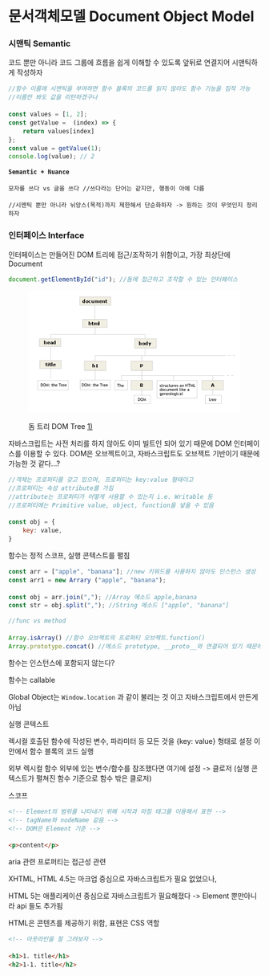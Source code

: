 # 문서객체모델 Document Object Model

### 시맨틱 Semantic

코드 뿐만 아니라 코드 그룹에 흐름을 쉽게 이해할 수 있도록 앞뒤로 연결지어 시맨틱하게 작성하자

```javascript
//함수 이름에 시맨틱을 부여하면 함수 블록의 코드를 읽지 않아도 함수 기능을 짐작 가능
//이름만 봐도 값을 리턴하겠구나

const values = [1, 2];
const getValue =  (index) => {
    return values[index]
};
const value = getValue(1);
console.log(value); // 2
```

<pre><code><strong>Semantic + Nuance 
</strong>
모자를 쓰다 vs 글을 쓰다 //쓰다라는 단어는 같지만, 행동이 아예 다름

//시멘틱 뿐만 아니라 뉘앙스(목적)까지 제한해서 단순화하자 -> 원하는 것이 무엇인지 정리하자</code></pre>



### 인터페이스 Interface

인터페이스는 만들어진 DOM 트리에 접근/조작하기 위함이고, 가장 최상단에 Document

```javascript
document.getElementById("id"); //돔에 접근하고 조작할 수 있는 인터페이스
```

<figure><img src="../.gitbook/assets/DOMtree.gif" alt=""><figcaption><p>돔 트리 DOM Tree <a href="http://staff.washington.edu/weller/css/DOM1.html">1)</a></p></figcaption></figure>



자바스크립트는 사전 처리를 하지 않아도 이미 빌트인 되어 있기 때문에 DOM 인터페이스를 이용할 수 있다. DOM은 오브젝트이고, 자바스크립트도 오브젝트 기반이기 때문에 가능한 것 같다...?



```javascript
//객체는 프로퍼티를 갖고 있으며, 프로퍼티는 key:value 형태이고 
//프로퍼티는 속성 attribute를 가짐 
//attribute는 프로퍼티가 어떻게 사용할 수 있는지 i.e. Writable 등
//프로퍼티에는 Primitive value, object, function을 넣을 수 있음

const obj = {
    key: value,
}
```

함수는 정적 스코프, 실행 콘텍스트를 펼침

```javascript
const arr = ["apple", "banana"]; //new 키워드를 사용하지 않아도 인스턴스 생성
const arr1 = new Arrary ("apple", "banana");

const obj = arr.join(","); //Array 메소드 apple,banana
const str = obj.split(","); //String 메소드 ["apple", "banana"]
```

```javascript
//func vs method 

Array.isArray() //함수 오브젝트의 프로퍼티 오브젝트.function()
Array.prototype.concat() //메소드 prototype, __proto__와 연결되어 있기 때문에
```

함수는 인스턴스에 포함되지 않는다?

함수는 callable

Global Object는 `Window.location` 과 같이 불리는 것 이고 자바스크립트에서 만든게 아님



실행 콘텍스트

렉시컬 호출된 함수에 작성된 변수, 파라미터 등 모든 것을 {key: value} 형태로 설정 이 안에서 함수 블록의 코드 실행

외부 렉시컬 함수 외부에 있는 변수/함수를 참조했다면 여기에 설정 -> 클로저 (실행 콘텍스트가 펼쳐진 함수 기준으로 함수 밖은 클로저)



스코프



```html
<!-- Element의 범위를 나타내기 위해 시작과 마침 태그를 이용해서 표현 -->
<!-- tagName와 nodeName 같음 -->
<!-- DOM은 Element 기준 -->

<p>content</p>
```

aria 관련 프로퍼티는 접근성 관련



XHTML, HTML 4.5는 마크업 중심으로 자바스크립트가 필요 없었으나,

HTML 5는 애플리케이션 중심으로 자바스크립트가 필요해졌다 -> Element 뿐만아니라 api 들도 추가됨

HTML은 콘텐츠를 제공하기 위함, 표현은 CSS 역할

```html
<!-- 아웃라인을 잘 그려보자 -->

<h1>1. title</h1>
<h2>1-1. title</h2>
```



